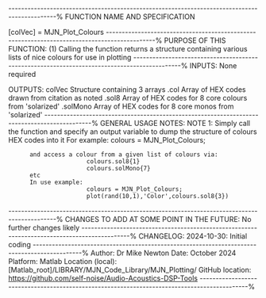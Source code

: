 ---------------------------------------------------------------------------------------------%
FUNCTION NAME AND SPECIFICATION

  [colVec] = MJN_Plot_Colours
---------------------------------------------------------------------------------------------%
PURPOSE OF THIS FUNCTION:
          (1) Calling the function returns a structure containing various lists of nice 
          colours for use in plotting
---------------------------------------------------------------------------------------------%
INPUTS:
          None required

OUTPUTS:
          colVec                      Structure containing 3 arrays
              .col                    Array of HEX codes drawn from citation as noted
              .sol8                   Array of HEX codes for 8 core colours from 'solarized'
              .solMono                Array of HEX codes for 8 core monos from 'solarized'
---------------------------------------------------------------------------------------------%
GENERAL USAGE NOTES:
  NOTE 1: Simply call the function and specify an output variable to dump the structure of 
          colours HEX codes into it
          For example:
                          colours = MJN_Plot_Colours;

          and access a colour from a given list of colours via:
                          colours.sol8{1}
                          colours.solMono{7}
          etc
          In use example:
                          colours = MJN_Plot_Colours;
                          plot(rand(10,1),'Color',colours.sol8{3})
---------------------------------------------------------------------------------------------%
CHANGES TO ADD AT SOME POINT IN THE FUTURE:
  No further changes likely
---------------------------------------------------------------------------------------------%
CHANGELOG:
  2024-10-30: Initial coding
---------------------------------------------------------------------------------------------%
Author:           Dr Mike Newton
Date:             October 2024
Platform:         Matlab
Location (local): [Matlab_root]/LIBRARY/MJN_Code_Library/MJN_Plotting/
GitHub location:  https://github.com/self-noise/Audio-Acoustics-DSP-Tools
---------------------------------------------------------------------------------------------%